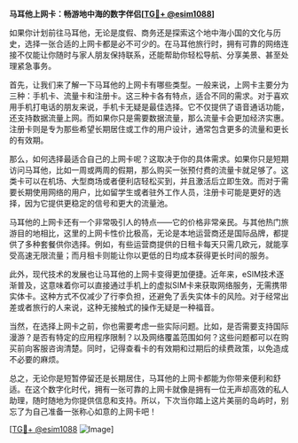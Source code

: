**马耳他上网卡：畅游地中海的数字伴侣[[TG💪+ @esim1088](https://t.me/s/esim1088)]**

如果你计划前往马耳他，无论是度假、商务还是探索这个地中海小国的文化与历史，选择一张合适的上网卡都是必不可少的。在马耳他旅行时，拥有可靠的网络连接不仅能让你随时与家人朋友保持联系，还能帮助你轻松导航、分享美景、甚至处理紧急事务。

首先，让我们来了解一下马耳他的上网卡有哪些类型。一般来说，上网卡主要分为三种：手机卡、流量卡和注册卡。这三种卡各有特点，适合不同的需求。对于喜欢用手机打电话的朋友来说，手机卡无疑是最佳选择。它不仅提供了语音通话功能，还支持数据流量上网。而如果你只是需要数据流量，那么流量卡会更加经济实惠。注册卡则是专为那些希望长期居住或工作的用户设计，通常包含更多的流量和更长的有效期。

那么，如何选择最适合自己的上网卡呢？这取决于你的具体需求。如果你只是短期访问马耳他，比如一周或两周的假期，那么购买一张预付费的流量卡就足够了。这类卡可以在机场、大型商场或者便利店轻松买到，并且激活后立即生效。而对于需要长期使用网络的用户，比如留学生或者驻外工作人员，注册卡可能是更好的选择，因为它提供更稳定的信号和更大的流量池。

马耳他的上网卡还有一个非常吸引人的特点——它的价格非常亲民。与其他热门旅游目的地相比，这里的上网卡性价比极高，无论是本地运营商还是国际品牌，都提供了多种套餐供你选择。例如，有些运营商提供的日租卡每天只需几欧元，就能享受高速无限流量；而月租卡则能让你以更低的日均成本获得更长时间的服务。

此外，现代技术的发展也让马耳他的上网卡变得更加便捷。近年来，eSIM技术逐渐普及，这意味着你可以直接通过手机上的虚拟SIM卡来获取网络服务，无需携带实体卡。这种方式不仅减少了行李负担，还避免了丢失实体卡的风险。对于经常出差或者旅行的人来说，这种无接触式的操作无疑是一种福音。

当然，在选择上网卡之前，你也需要考虑一些实际问题。比如，是否需要支持国际漫游？是否有特定的应用程序限制？以及网络覆盖范围如何？这些问题都可以在购买前向客服咨询清楚。同时，记得查看卡的有效期和过期后的续费政策，以免造成不必要的麻烦。

总之，无论你是短暂停留还是长期居住，马耳他的上网卡都能为你带来便利和舒适。在这个数字化时代，拥有一张可靠的上网卡就像是拥有一位无声却高效的私人助理，随时随地为你提供信息和支持。所以，下次当你踏上这片美丽的岛屿时，别忘了为自己准备一张称心如意的上网卡吧！

[[TG💪+ @esim1088](https://t.me/s/esim1088) ![Image](https://i.postimg.cc/4NQfJmqS/Snipaste-2025-05-13-00-14-12.png)]
